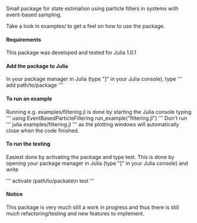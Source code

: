 
Small package for state estimation using particle filters in systems with
event-based sampling.

Take a look in examples/ to get a feel on how to use the package.

#### Requirements

This package was developed and tested for Julia 1.0.1

#### Add the package to Julia

In your package manager in Julia (type "]" in your Julia console), type
'''
add path/to/package
'''

#### To run an example

Running e.g. examples/filtering.jl is done by starting the Julia console typing
'''
using EventBasedParticleFiltering
run_example("filtering.jl")
'''
Don't run
'''
julia examples/filtering.jl
'''
as the plotting windows will automatically close when the code finished.

#### To run the testing

Easiest done by activating the package and type test. This is done by opening
your package manager in Julia (type "]" in your Julia console) and write

'''
activate /path/to/packate\n
test
'''

#### Notice

This package is very much still a work in progress and thus there is still much
refactoring/testing and new features to implement.
